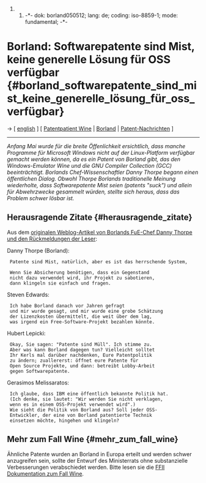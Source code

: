1.  1.  -\*- dok: borland050512; lang: de; coding: iso-8859-1; mode:
        fundamental; -\*-

# Borland: Softwarepatente sind Mist, keine generelle Lösung für OSS verfügbar {#borland_softwarepatente_sind_mist_keine_generelle_lösung_für_oss_verfügbar}

-\> \[ [ english](Borland050512En "wikilink") \] \[ [ Patentpatient
Wine](Wine05De "wikilink") \| [ Borland](SwpatborlandDe "wikilink") \| [
Patent-Nachrichten](SwpatcninoDe "wikilink") \]

------------------------------------------------------------------------

*Anfang Mai wurde für die breite Öffenlichkeit ersichtlich, dass manche
Programme für Microsoft Windows nicht auf der Linux-Platform verfügbar
gemacht werden können, da es ein Patent von Borland gibt, das den
Windows-Emulator Wine und die GNU Compiler Collection (GCC)
beeinträchtigt. Borlands Chef-Wissenschaftler Danny Thorpe begann einen
öffentlichen Dialog. Obwohl Thorpe Borlands traditionelle Meinung
wiederholte, dass Softwarepatente Mist seien (patents \"suck\") und
allein für Abwehrzwecke gesammelt würden, stellte sich heraus, dass das
Problem schwer lösbar ist.*

## Herausragende Zitate {#herausragende_zitate}

Aus dem [originalen Weblog-Artikel von Borlands FuE-Chef Danny Thorpe
und den Rückmeldungen der
Leser](http://blogs.borland.com/dcc/archive/2005/05/12/4294.aspx "wikilink"):

Danny Thorpe (Borland):

` Patente sind Mist, natürlich, aber es ist das herrschende System,`

` Wenn Sie Absicherung benötigen, dass ein Gegenstand`\
` nicht dazu verwendet wird, ihr Projekt zu sabotieren,`\
` dann klingeln sie einfach und fragen.`

Steven Edwards:

` Ich habe Borland danach vor Jahren gefragt`\
` und mir wurde gesagt, und mir wurde eine grobe Schätzung`\
` der Lizenzkosten übermittelt, die weit über dem lag,`\
` was irgend ein Free-Software-Projekt bezahlen könnte.`

Hubert Lepicki:

` Okay, Sie sagen: "Patente sind Müll". Ich stimme zu.`\
` Aber was kann Borland dagegen tun? Vielleicht solltet`\
` Ihr Kerls mal darüber nachdenken, Eure Patentpolitik`\
` zu ändern; zuallererst: öffnet eure Patente für`\
` Open Source Projekte, und dann: betreibt Lobby-Arbeit`\
` gegen Softwarepatente.`

Gerasimos Melissaratos:

` Ich glaube, dass IBM eine öffentlich bekannte Politik hat. `\
` (Ich denke, sie lautet: "Wir werden Sie nicht verklagen,`\
` wenn es in einem OSS-Projekt verwendet wird".)`\
` Wie sieht die Politik von Borland aus? Soll jeder OSS-`\
` Entwickler, der eine von Borland patentierte Technik`\
` einsetzen möchte, hingehen und klingeln?`

## Mehr zum Fall Wine {#mehr_zum_fall_wine}

Ähnliche Patente wurden an Borland in Europa erteilt und werden schwer
anzugreifen sein, sollte der Entwurf des Ministerrats ohne substanzielle
Verbesserungen verabschiedet werden. Bitte lesen sie die [ FFII
Dokumentation zum Fall Wine](Wine05De "wikilink").
